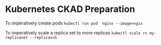 # Kubernetes CKAD Preparation

To imperatively create pods
`kubectl run pod  nginx --image=ngix`

To imperatively scale a replica set to more replicas
`kubectl scale rs my-replicaset --replicas=5`
